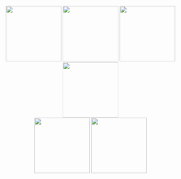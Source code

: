 <p align="center">
  <img src="https://github.com/user-attachments/assets/28b52450-9eed-4e19-981d-d6351c3c2087" width="150">
  <img src="https://github.com/user-attachments/assets/f56128b6-5892-4633-a480-71c7e31a6990" width="150">
  <img src="https://github.com/user-attachments/assets/2ab7087b-4323-441c-a135-537bb095a486" width="150">
  <img src="https://github.com/user-attachments/assets/376dff71-4b73-4818-b267-d6385ef65d8a" width="150">
  <br>
  <img src="https://github.com/user-attachments/assets/c0308596-5c1c-46c4-918a-c39b1a818339" width="150">
  <img src="https://github.com/user-attachments/assets/0dc59b0f-bdd3-44f1-beae-72a1a30b8610" width="150">
</p>

